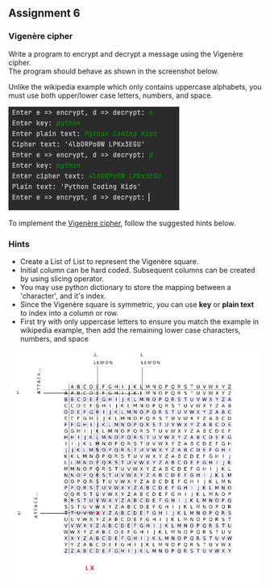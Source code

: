 ## Assignment 6
### Vigenère cipher

Write a program to encrypt and decrypt a message using the Vigenère cipher.  
The program should behave as shown in the screenshot below.

Unlike the wikipedia example which only contains uppercase alphabets, you must use both upper/lower case letters,
numbers, and space.

![screenshot1](images/screenshot1.png)

To implement the [Vigenère cipher](https://en.wikipedia.org/wiki/Vigen%C3%A8re_cipher), follow the suggested
hints below.

### Hints

* Create a List of List to represent the Vigenère square.
* Initial column can be hard coded.  Subsequent columns can be created by using slicing operator.
* You may use python dictionary to store the mapping between a 'character', and it's index.
* Since the Vigenère square is symmetric, you can use **key** or **plain text** to index into a column or row.
* First try with only uppercase letters to ensure you match the example in wikipedia example, then add the remaining
  lower case characters, numbers, and space
  
![screenshot1](images/vigenere.png)

